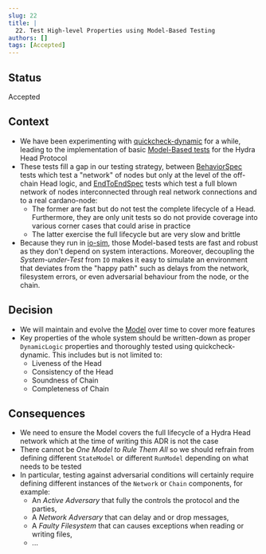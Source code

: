 ```yaml
---
slug: 22
title: |
  22. Test High-level Properties using Model-Based Testing
authors: []
tags: [Accepted]
---
```


## Status

Accepted

## Context

- We have been experimenting with [quickcheck-dynamic](https://hackage.org/packages/quickcheck-dynamic) for a while, leading to the implementation of basic [Model-Based tests](https://github.com/cardano-scaling/hydra/blob/master/hydra-node/test/Hydra/ModelSpec.hs) for the Hydra Head Protocol
- These tests fill a gap in our testing strategy, between [BehaviorSpec](https://github.com/input-output-hk/hydra/blob/master/hydra-node/test/Hydra/BehaviorSpec.hs) tests which test a "network" of nodes but only at the level of the off-chain Head logic, and [EndToEndSpec](https://github.com/input-output-hk/hydra/blob/master/hydra-cluster/test/Test/EndToEndSpec.hs) tests which test a full blown network of nodes interconnected through real network connections and to a real cardano-node:
  - The former are fast but do not test the complete lifecycle of a Head. Furthermore, they are only unit tests so do not provide coverage into various corner cases that could arise in practice
  - The latter exercise the full lifecycle but are very slow and brittle
- Because they run in [io-sim](https://github.com/input-output-hk/io-sim), those Model-based tests are fast and robust as they don't depend on system interactions. Moreover, decoupling the _System-under-Test_ from `IO` makes it easy to simulate an environment that deviates from the "happy path" such as delays from the network, filesystem errors, or even adversarial behaviour from the node, or the chain.

## Decision

- We will maintain and evolve the [Model](https://github.com/cardano-scaling/hydra/blob/master/hydra-node/test/Hydra/Model.hs) over time to cover more features
- Key properties of the whole system should be written-down as proper `DynamicLogic` properties and thoroughly tested using quickcheck-dynamic. This includes but is not limited to:
  - Liveness of the Head
  - Consistency of the Head
  - Soundness of Chain
  - Completeness of Chain

## Consequences

- We need to ensure the Model covers the full lifecycle of a Hydra Head network which at the time of writing this ADR is not the case
- There cannot be _One Model to Rule Them All_ so we should refrain from defining different `StateModel` or different `RunModel` depending on what needs to be tested
- In particular, testing against adversarial conditions will certainly require defining different instances of the `Network` or `Chain` components, for example:
  - An _Active Adversary_ that fully the controls the protocol and the parties,
  - A _Network Adversary_ that can delay and or drop messages,
  - A _Faulty Filesystem_ that can causes exceptions when reading or writing files,
  - ...
